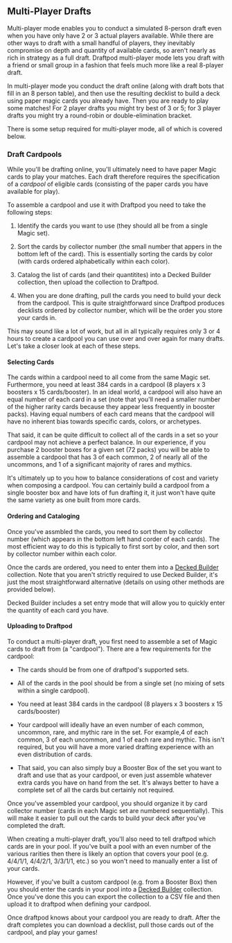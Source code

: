 ## Multi-Player Drafts

Multi-player mode enables you to conduct a simulated 8-person draft even when you have only have 2 or 3 actual players available. While there are other ways to draft with a small handful of players, they inevitably compromise on depth and quantity of available cards, so aren't nearly as rich in strategy as a full draft. Draftpod multi-player mode lets you draft with a friend or small group in a fashion that feels much more like a real 8-player draft.

In multi-player mode you conduct the draft online (along with draft bots that fill in an 8 person table), and then use the resulting decklist to build a deck using paper magic cards you already have. Then you are ready to play some matches! For 2 player drafts you might try best of 3 or 5; for 3 player drafts you might try a round-robin or double-elimination bracket.

There is some setup required for multi-player mode, all of which is covered below.

### Draft Cardpools

While you'll be drafting online, you'll ultimately need to have paper Magic cards to play your matches. Each draft therefore requires the specification of a _cardpool_ of eligible cards (consisting of the paper cards you have available for play).

To assemble a cardpool and use it with Draftpod you need to take the following steps:

1. Identify the cards you want to use (they should all be from a single Magic set).

2. Sort the cards by collector number (the small number that appers in the bottom left of the card). This is essentially sorting the cards by color (with cards ordered alphabetically within each color).
3. Catalog the list of cards (and their quantitites) into a Decked Builder collection, then upload the collection to Draftpod.
4. When you are done drafting, pull the cards you need to build your deck from the cardpool. This is quite straightforward since Draftpod produces decklists ordered by collector number, which will be the order you store your cards in.

This may sound like a lot of work, but all in all typically requires only 3 or 4 hours to create a cardpool you can use over and over again for many drafts. Let's take a closer look at each of these steps.

#### Selecting Cards

The cards within a cardpool need to all come from the same Magic set. Furthermore, you need at least 384 cards in a cardpool (8 players x 3 boosters x 15 cards/booster). In an ideal world, a cardpool will also have an equal number of each card in a set (note that you'll need a smaller number of the higher rarity cards because they appear less frequently in booster packs). Having equal numbers of each card means that the cardpool will have no inherent bias towards specific cards, colors, or archetypes.

That said, it can be quite difficult to collect all of the cards in a set so your cardpool may not achieve a perfect balance. In our experience, if you purchase 2 booster boxes for a given set (72 packs) you will be able to assemble a cardpool that has 3 of each common, 2 of nearly all of the uncommons, and 1 of a significant majority of rares and mythics.

It's ultimately up to you how to balance considerations of cost and variety when composing a cardpool. You can certainly build a cardpool from a single booster box and have lots of fun drafting it, it just won't have quite the same variety as one built from more cards.

#### Ordering and Cataloging

Once you've assmbled the cards, you need to sort them by collector number (which appears in the bottom left hand corder of each cards). The most efficient way to do this is typically to first sort by color, and then sort by collector number within each color.

Once the cards are ordered, you need to enter them into a [Decked Builder]() collection. Note that you aren't strictly required to use Decked Builder, it's just the most straightforward alternative (details on using other methods are provided below). 

Decked Builder includes a set entry mode that will allow you to quickly enter the quantity of each card you have. 



#### Uploading to Draftpod











To conduct a multi-player draft, you first need to assemble a set of Magic cards to draft from (a "cardpool"). There are a few requirements for the cardpool:

- The cards should be from one of draftpod's supported sets.

- All of the cards in the pool should be from a single set (no mixing of sets within a single cardpool).

- You need at least 384 cards in the cardpool (8 players x 3 boosters x 15 cards/booster)

- Your cardpool will ideally have an even number of each common, uncommon, rare, and mythic rare in the set. For example,4 of each common, 3 of each uncommon, and 1 of each rare and mythic. This isn't required, but you will have a more varied drafting experience with an even distribution of cards.

- That said, you can also simply buy a Booster Box of the set you want to draft and use that as your cardpool, or
even just assemble whatever extra cards you have on hand from the set. It's always better to have a complete set of all the cards but certainly not required.

Once you've assembled your cardpool, you should organize it by card collector number (cards in each Magic set are numbered sequentially). This will make it easier to pull out the cards to build your deck after you've  completed the draft. 

When creating a multi-player draft, you'll also need to tell draftpod which cards are in your pool. If you've built a pool with an even number of the various rarities then there is likely an option that covers your pool (e.g. 4/4/1/1, 4/4/2/1, 3/3/1/1, etc.) so you won't need to manually enter a list of your cards.

However, if you've built a custom cardpool (e.g. from a Booster Box) then you should enter the cards in your pool into a [Decked Builder](http://www.deckedbuilder.com/) collection. Once you've done this you can export the collection to a CSV file and then upload it to draftpod when defining your cardpool.

Once draftpod knows about your cardpool you are ready to draft. After the draft completes you can download a decklist, pull those cards out of the cardpool, and play your games!

